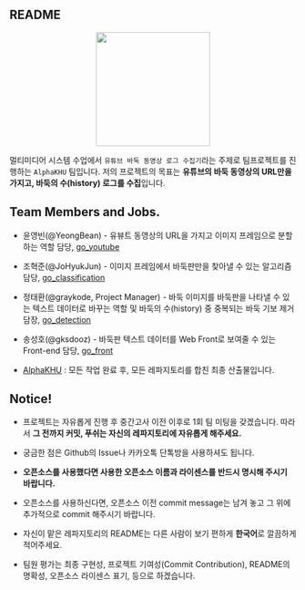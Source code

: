 ## README

<p align="center"><img width="200" src="https://avatars1.githubusercontent.com/u/48668756?s=400&u=9f409efe75a5433a445d6b256edd6c8418899ef3&v=4" /></p>

멀티미디어 시스템 수업에서 `유튜브 바둑 동영상 로그 수집기`라는 주제로 팀프로젝트를 진행하는 `AlphaKHU` 팀입니다. 저의 프로젝트의 목표는 **유튜브의 바둑 동영상의 URL만을 가지고, 바둑의 수(history) 로그를 수집**입니다.



## Team Members and Jobs.

- 윤영빈(@YeongBean) - 유뷰트 동영상의 URL을 가지고 이미지 프레임으로 분할하는 역할 담당, [go_youtube](https://github.com/AlphaKHU/go_youtube)
- 조혁준(@JoHyukJun) - 이미지 프레임에서 바둑판만을 찾아낼 수 있는 알고리즘 담당, [go_classification](https://github.com/AlphaKHU/go_classification)
- 정태환(@graykode, Project Manager) - 바둑 이미지를 바둑판을 나타낼 수 있는 텍스트 데이터로 바꾸는 역할 및 바둑의 수(history) 중 중복되는 바둑 기보 제거 담장, [go_detection](https://github.com/AlphaKHU/go_detection)
- 송성호(@gksdooz) - 바둑판 텍스트 데이터를 Web Front로 보여줄 수 있는 Front-end 담당, [go_front](https://github.com/AlphaKHU/go_front)



- [AlphaKHU](https://github.com/AlphaKHU/AlphaKHU) : 모든 작업 완료 후, 모든 레파지토리를 합친 최종 산출물입니다.



## Notice!

- 프로젝트는 자유롭게 진행 후 중간고사 이전 이후로 1회 팀 미팅을 갖겠습니다. 따라서 **그 전까지 커밋, 푸쉬는 자신의 레파지토리에 자유롭게 해주세요.**
- 궁금한 점은 Github의 Issue나 카카오톡 단톡방을 사용하셔도 됩니다.

- **오픈소스를 사용했다면 사용한 오픈소스 이름과 라이센스를 반드시 명시해 주시기 바랍니다.**
- 오픈소스를 사용하신다면, 오픈소스 이전 commit message는 남겨 놓고 그 위에 추가적으로 commit 해주시기 바랍니다.
- 자신이 맡은 레파지토리의 README는 다른 사람이 보기 편하게 **한국어**로 깔끔하게 적어주세요.
- 팀원 평가는 최종 구현성, 프로젝트 기여성(Commit Contribution), README의 명확성, 오픈소스 라이센스 표기, 등으로 하겠습니다.